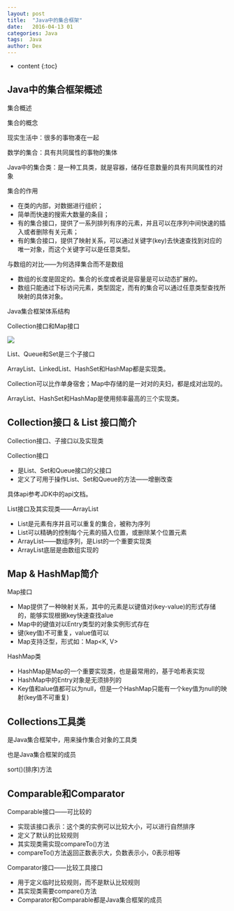 ```yaml
---
layout: post
title:  "Java中的集合框架"
date:   2016-04-13 01
categories: Java
tags:  Java
author: Dex
---
```


* content
{:toc}








## Java中的集合框架概述 ##

集合概述

集合的概念

现实生活中：很多的事物凑在一起

数学的集合：具有共同属性的事物的集体

Java中的集合类：是一种工具类，就是容器，储存任意数量的具有共同属性的对象

集合的作用

- 在类的内部，对数据进行组织；
- 简单而快速的搜索大数量的条目；
- 有的集合接口，提供了一系列排列有序的元素，并且可以在序列中间快速的插入或者删除有关元素；
- 有的集合接口，提供了映射关系，可以通过关键字(key)去快速查找到对应的唯一对象，而这个关键字可以是任意类型。

与数组的对比——为何选择集合而不是数组

- 数组的长度是固定的。集合的长度或者说是容量是可以动态扩展的。
- 数组只能通过下标访问元素，类型固定，而有的集合可以通过任意类型查找所映射的具体对象。

Java集合框架体系结构

Collection接口和Map接口

![](http://7fvd6e.com1.z0.glb.clouddn.com/java_%E9%9B%86%E5%90%88%E6%A1%86%E6%9E%B6.jpg)

List、Queue和Set是三个子接口

ArrayList、LinkedList、HashSet和HashMap都是实现类。

Collection可以比作单身宿舍；Map中存储的是一对对的夫妇，都是成对出现的。

ArrayList、HashSet和HashMap是使用频率最高的三个实现类。

## Collection接口 & List 接口简介 ##

Collection接口、子接口以及实现类

Collection接口

- 是List、Set和Queue接口的父接口
- 定义了可用于操作List、Set和Queue的方法——增删改查

具体api参考JDK中的api文档。

List接口及其实现类——ArrayList

- List是元素有序并且可以重复的集合，被称为序列
- List可以精确的控制每个元素的插入位置，或删除某个位置元素
- ArrayList——数组序列，是List的一个重要实现类
- ArrayList底层是由数组实现的

## Map & HashMap简介 ##

Map接口

- Map提供了一种映射关系，其中的元素是以键值对(key-value)的形式存储的，能够实现根据key快速查找alue
- Map中的键值对以Entry类型的对象实例形式存在
- 键(key值)不可重复，value值可以
- Map支持泛型，形式如：Map<K, V>

HashMap类

- HashMap是Map的一个重要实现类，也是最常用的，基于哈希表实现
- HashMap中的Entry对象是无须排列的
- Key值和alue值都可以为null，但是一个HashMap只能有一个key值为null的映射(key值不可重复)

## Collections工具类 ##

是Java集合框架中，用来操作集合对象的工具类

也是Java集合框架的成员

sort()(排序)方法

## Comparable和Comparator ##

Comparable接口——可比较的

- 实现该接口表示：这个类的实例可以比较大小，可以进行自然排序
- 定义了默认的比较规则
- 其实现类需实现compareTo()方法
- compareTo()方法返回正数表示大，负数表示小，0表示相等

Comparator接口——比较工具接口

- 用于定义临时比较规则，而不是默认比较规则
- 其实现类需要compare()方法
- Comparator和Comparable都是Java集合框架的成员

